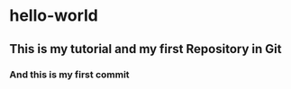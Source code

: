 # hello-world
## This is my tutorial and my first Repository in Git
### And this is my first commit
